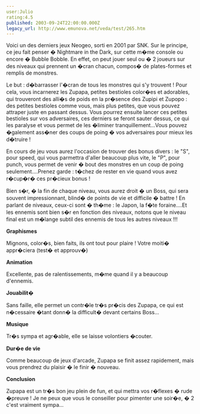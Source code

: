 ```yaml
---
user:Julio
rating:4.5
published: 2003-09-24T22:00:00.000Z
legacy_url: http://www.emunova.net/veda/test/265.htm
---
```

Voici un des derniers jeux Neogeo, sorti en 2001 par SNK. Sur le principe, ce jeu fait penser � Nightmare in the Dark, sur cette m�me console ou encore � Bubble Bobble. En effet, on peut jouer seul ou � 2 joueurs sur des niveaux qui prennent un �cran chacun, compos� de plates-formes et remplis de monstres.  

Le but : d�barrasser l'�cran de tous les monstres qui s'y trouvent ! Pour cela, vous incarnerez les Zupapa, petites bestioles color�es et adorables, qui trouveront des alli�s de poids en la pr�sence des Zupipi et Zupopo : des petites bestioles comme vous, mais plus petites, que vous pouvez attraper juste en passant dessus. Vous pourrez ensuite lancer ces petites bestioles sur vos adversaires, ces derniers se feront sauter dessus, ce qui les paralyse et vous permet de les �liminer tranquillement...Vous pouvez �galement ass�ner des coups de poing � vos adversaires pour mieux les d�truire !  

  

En cours de jeu vous aurez l'occasion de trouver des bonus divers : le "S", pour speed, qui vous parmettra d'aller beaucoup plus vite, le "P", pour punch, vous permet de venir � bout des monstres en un coup de poing seulement....Prenez garde : t�chez de rester en vie quand vous avez r�cup�r� ces pr�cieux bonus !  

  

Bien s�r, � la fin de chaque niveau, vous aurez droit � un Boss, qui sera souvent impressionnant, blind� de points de vie et difficile � battre ! En parlant de niveaux, ceux-ci sont � th�me : le Japon, la f�te foraine....Et les ennemis sont bien s�r en fonction des niveaux, notons que le niveau final est un m�lange subtil des ennemis de tous les autres niveaux !!!  

  

  

**Graphismes**  

  

Mignons, color�s, bien faits, ils ont tout pour plaire ! Votre moiti� appr�ciera (test� et approuv�)  

  

  

**Animation**  

  

Excellente, pas de ralentissements, m�me quand il y a beaucoup d'ennemis.  

  

  

**Jouabilit�**  

  

Sans faille, elle permet un contr�le tr�s pr�cis des Zupapa, ce qui est n�cessaire �tant donn� la difficult� devant certains Boss...  

  

  

**Musique**  

  

Tr�s sympa et agr�able, elle se laisse volontiers �couter.  

  

  

**Dur�e de vie**  

  

Comme beaucoup de jeux d'arcade, Zupapa se finit assez rapidement, mais vous prendrez du plaisir � le finir � nouveau.  

  

  

  

**Conclusion**  

  

Zupapa est un tr�s bon jeu plein de fun, et qui mettra vos r�flexes � rude �preuve ! Je ne peux que vous le conseiller pour pimenter une soir�e, � 2 c'est vraiment sympa...